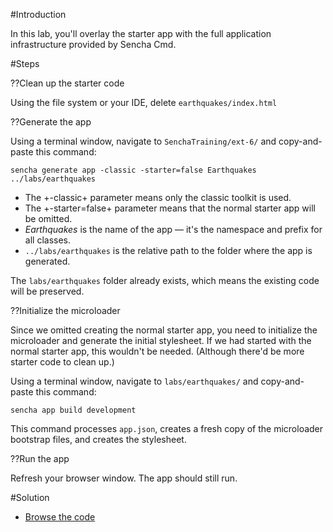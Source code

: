 #Introduction

In this lab, you'll overlay the starter app with the full application infrastructure
provided by Sencha Cmd.

#Steps

??Clean up the starter code

Using the file system or your IDE, delete `earthquakes/index.html`


??Generate the app

Using a terminal window, navigate to `SenchaTraining/ext-6/` and copy-and-paste this command:

    sencha generate app -classic -starter=false Earthquakes ../labs/earthquakes

- The +-classic+ parameter means only the classic toolkit is used. 
- The +-starter=false+ parameter means that the normal starter app will be omitted. 
- *Earthquakes* is the name of the app &mdash; it's the namespace and prefix for all classes. 
- `../labs/earthquakes` is the relative path to the folder where the app is generated. 

The `labs/earthquakes` folder already exists, which means the existing code will be preserved.


??Initialize the microloader

Since we omitted creating the normal starter app, you need to initialize the microloader
and generate the initial stylesheet. If we had started with the normal starter app, this
wouldn't be needed. (Although there'd be more starter code to clean up.)

Using a terminal window, navigate to `labs/earthquakes/` and copy-and-paste this command:

    sencha app build development

This command processes `app.json`, creates a fresh copy of the microloader bootstrap files, and creates the stylesheet.


??Run the app

Refresh your browser window. The app should still run.


#Solution

<!--
- <a href="resources/videoviewer/video.html?id=153161375" target="videoviewer">Video</a>
-->

- <a href="resources/student/labsolutions/earthquakes-generate-app" target="source">Browse the code</a>

